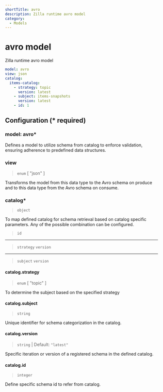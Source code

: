 ```yaml
---
shortTitle: avro
description: Zilla runtime avro model
category:
  - Models
---
```


# avro model

Zilla runtime avro model

```yaml {1}
model: avro
view: json
catalog:
  items-catalog:
    - strategy: topic
      version: latest
    - subject: items-snapshots
      version: latest
    - id: 1
```

## Configuration (\* required)

### model: avro\*

Defines a model to utilize schema from catalog to enforce validation, ensuring adherence to predefined data structures.

### view

> `enum` [ "json" ]

Transforms the model from this data type to the Avro schema on produce and to this data type from the Avro schema on consume.

### catalog\*

> `object`

To map defined catalog for schema retrieval based on catalog specific parameters. Any of the possible combination can be configured.

> `id`
-----
> `strategy`
> `version`
-----
> `subject`
> `version`

#### catalog.strategy

> `enum` [ "topic" ]

To determine the subject based on the specified strategy

#### catalog.subject

> `string`

Unique identifier for schema categorization in the catalog.

#### catalog.version

> `string` | Default: `"latest"`

Specific iteration or version of a registered schema in the defined catalog.

#### catalog.id

> `integer`

Define specific schema id to refer from catalog.

